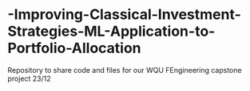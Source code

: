 # -Improving-Classical-Investment-Strategies-ML-Application-to-Portfolio-Allocation
Repository to share code and files for our WQU FEngineering capstone project 23/12
